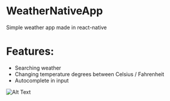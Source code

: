 # WeatherNativeApp

Simple weather app made in react-native

# Features: 
- Searching weather
- Changing temperature degrees between Celsius / Fahrenheit
- Autocomplete in input 

![Alt Text](./assets/AppPreview.gif)